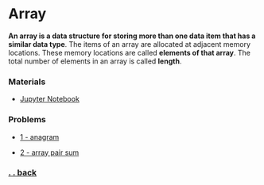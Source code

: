 # Array

**An array is a data structure for storing more than one data item that has a similar data type**. The items of an array are allocated at adjacent memory locations. These memory locations are called **elements of that array**. The total number of elements in an array is called **length**.

### Materials

* [Jupyter Notebook](./solution.ipynb)


### Problems

* [1 - anagram](./problem1.ipynb)

* [2 - array pair sum](./problem2.ipynb)


### [. . back](../../../README.md)